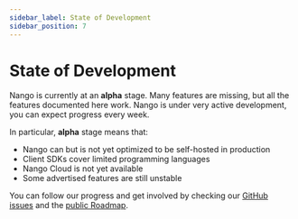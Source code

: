 ```yaml
---
sidebar_label: State of Development
sidebar_position: 7
---
```


# State of Development

Nango is currently at an **alpha** stage. Many features are missing, but all the features documented here work. Nango is under very active development, you can expect progress every week.

In particular, **alpha** stage means that:
- Nango can but is not yet optimized to be self-hosted in production
- Client SDKs cover limited programming languages
- Nango Cloud is not yet available
- Some advertised features are still unstable

You can follow our progress and get involved by checking our [GitHub issues](https://github.com/NangoHQ/nango/issues) and the [public Roadmap](https://github.com/orgs/NangoHQ/projects/1/views/1).


